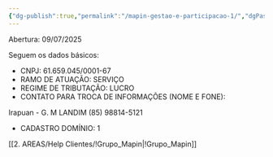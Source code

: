 ```yaml
---
{"dg-publish":true,"permalink":"/mapin-gestao-e-participacao-1/","dgPassFrontmatter":true,"created":"2025-09-08T11:20:54.840-03:00","updated":"2025-09-08T11:29:40.294-03:00"}
---
```


Abertura: 09/07/2025

Seguem os dados básicos:  
- CNPJ: 61.659.045/0001-67  
- RAMO DE ATUAÇÃO: SERVIÇO  
- REGIME DE TRIBUTAÇÃO: LUCRO  
- CONTATO PARA TROCA DE INFORMAÇÕES (NOME E FONE):

Irapuan - G. M LANDIM (85) 98814-5121  
- CADASTRO DOMÍNIO: 1

[[2. AREAS/Help Clientes/!Grupo_Mapin\|!Grupo_Mapin]]

